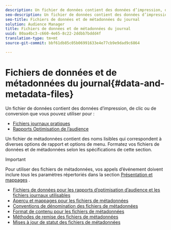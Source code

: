 ```yaml
---
description: Un fichier de données contient des données d’impression, de clic ou de conversion que vous pouvez utiliser dans les rapports Optimisation de l’audience et pour les fichiers journaux utilisables. Un fichier de métadonnées contient des noms lisibles qui correspondent à diverses options de rapport et options de menu. Formatez vos fichiers de données et de métadonnées selon les spécifications de cette section.
seo-description: Un fichier de données contient des données d’impression, de clic ou de conversion que vous pouvez utiliser dans les rapports Optimisation de l’audience et pour les fichiers journaux utilisables. Un fichier de métadonnées contient des noms lisibles qui correspondent à diverses options de rapport et options de menu. Formatez vos fichiers de données et de métadonnées selon les spécifications de cette section.
seo-title: Fichiers de données et de métadonnées du journal
solution: Audience Manager
title: Fichiers de données et de métadonnées du journal
uuid: 80aa4bc3-c660-4e65-8c22-2ddbb7bddd4f
translation-type: tm+mt
source-git-commit: bbf61db85c05b06991633e4e77cb9e9dad9c6864

---
```



# Fichiers de données et de métadonnées du journal{#data-and-metadata-files}

Un fichier de données contient des données d’impression, de clic ou de conversion que vous pouvez utiliser pour :

* [Fichiers journaux pratiques](/help/using/integration/media-data-integration/actionable-log-files.md)
* [Rapports Optimisation de l’audience](/help/using/reporting/audience-optimization-reports/audience-optimization-reports.md)

Un fichier de métadonnées contient des noms lisibles qui correspondent à diverses options de rapport et options de menu. Formatez vos fichiers de données et de métadonnées selon les spécifications de cette section.

>[!IMPORTANT]
>
>Pour utiliser des fichiers de métadonnées, vos appels d’événement doivent inclure *tous* les paramètres répertoriés dans la section [Présentation et mappages](../../../reporting/audience-optimization-reports/metadata-files-intro/metadata-file-overview.md) .

* [Fichiers de données pour les rapports d’optimisation d’audience et les fichiers journaux utilisables](/help/using/reporting/audience-optimization-reports/metadata-files-intro/datafiles-intro.md)
* [Aperçu et mappages pour les fichiers de métadonnées](/help/using/reporting/audience-optimization-reports/metadata-files-intro/metadata-file-overview.md)
* [Conventions de dénomination des fichiers de métadonnées](/help/using/reporting/audience-optimization-reports/metadata-files-intro/metadata-file-names.md)
* [Format de contenu pour les fichiers de métadonnées](/help/using/reporting/audience-optimization-reports/metadata-files-intro/metadata-file-contents.md)
* [Méthodes de remise des fichiers de métadonnées](/help/using/reporting/audience-optimization-reports/metadata-files-intro/metadata-delivery-methods.md)
* [Mises à jour de statut des fichiers de métadonnées](/help/using/reporting/audience-optimization-reports/metadata-files-intro/metadata-update-status.md)




